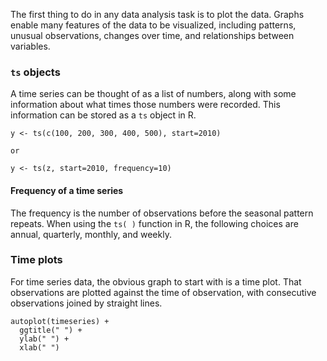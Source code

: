 The first thing to do in any data analysis task is to plot the data. Graphs enable many features of the data to be visualized,
including patterns, unusual observations, changes over time, and relationships between variables.

### ```ts``` objects
A time series can be thought of as a list of numbers, along with some information about what times those numbers were
recorded. This information can be stored as a ```ts``` object in R.
```
y <- ts(c(100, 200, 300, 400, 500), start=2010)

or

y <- ts(z, start=2010, frequency=10)
```
#### Frequency of a time series
The frequency is the number of observations before the seasonal pattern repeats. When using the ```ts( )``` function in R, the
following choices are annual, quarterly, monthly, and weekly.

### Time plots
For time series data, the obvious graph to start with is a time plot. That observations are plotted against the time of observation,
with consecutive observations joined by straight lines.
```
autoplot(timeseries) +
  ggtitle(" ") +
  ylab(" ") +
  xlab(" ")
```

